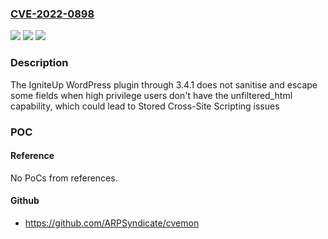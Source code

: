 ### [CVE-2022-0898](https://cve.mitre.org/cgi-bin/cvename.cgi?name=CVE-2022-0898)
![](https://img.shields.io/static/v1?label=Product&message=IgniteUp%20%E2%80%93%20Coming%20Soon%20and%20Maintenance%20Mode&color=blue)
![](https://img.shields.io/static/v1?label=Version&message=n%2Fa&color=blue)
![](https://img.shields.io/static/v1?label=Vulnerability&message=CWE-79%20Cross-site%20Scripting%20(XSS)&color=brighgreen)

### Description

The IgniteUp WordPress plugin through 3.4.1 does not sanitise and escape some fields when high privilege users don't have the unfiltered_html capability, which could lead to Stored Cross-Site Scripting issues

### POC

#### Reference
No PoCs from references.

#### Github
- https://github.com/ARPSyndicate/cvemon

